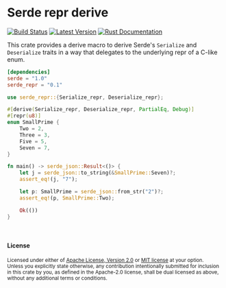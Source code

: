 Serde repr derive
=================

[![Build Status](https://api.travis-ci.com/dtolnay/serde-repr.svg?branch=master)](https://travis-ci.com/dtolnay/serde-repr)
[![Latest Version](https://img.shields.io/crates/v/serde_repr.svg)](https://crates.io/crates/serde_repr)
[![Rust Documentation](https://img.shields.io/badge/api-rustdoc-blue.svg)](https://docs.rs/serde_repr)

This crate provides a derive macro to derive Serde's `Serialize` and
`Deserialize` traits in a way that delegates to the underlying repr of a C-like
enum.

```toml
[dependencies]
serde = "1.0"
serde_repr = "0.1"
```

```rust
use serde_repr::{Serialize_repr, Deserialize_repr};

#[derive(Serialize_repr, Deserialize_repr, PartialEq, Debug)]
#[repr(u8)]
enum SmallPrime {
    Two = 2,
    Three = 3,
    Five = 5,
    Seven = 7,
}

fn main() -> serde_json::Result<()> {
    let j = serde_json::to_string(&SmallPrime::Seven)?;
    assert_eq!(j, "7");

    let p: SmallPrime = serde_json::from_str("2")?;
    assert_eq!(p, SmallPrime::Two);

    Ok(())
}
```

<br>

#### License

<sup>
Licensed under either of <a href="LICENSE-APACHE">Apache License, Version
2.0</a> or <a href="LICENSE-MIT">MIT license</a> at your option.
</sup>

<br>

<sub>
Unless you explicitly state otherwise, any contribution intentionally submitted
for inclusion in this crate by you, as defined in the Apache-2.0 license, shall
be dual licensed as above, without any additional terms or conditions.
</sub>
